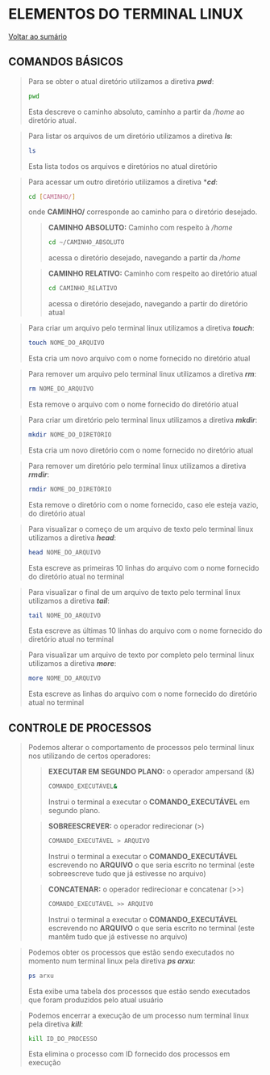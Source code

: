 # **ELEMENTOS DO TERMINAL LINUX**

[Voltar ao sumário](../README.md)

## **COMANDOS BÁSICOS**

> Para se obter o atual diretório utilizamos a diretiva ***pwd***:
>```bash
> pwd
> ```
> Esta descreve o caminho absoluto, caminho a partir da */home* ao diretório atual.

> Para listar os arquivos de um diretório utilizamos a diretiva ***ls***:
>```bash
> ls
>```
> Esta lista todos os arquivos e diretórios no atual diretório

> Para acessar um outro diretório utilizamos a diretiva ****cd***:
>```bash
> cd [CAMINHO/]
>```
> onde **CAMINHO/** corresponde ao caminho para o diretório desejado.
>> **CAMINHO ABSOLUTO:** Caminho com respeito à */home*
>>```bash
>> cd ~/CAMINHO_ABSOLUTO
>>```
>> acessa o diretório desejado, navegando a partir da */home*
>
>>
>> **CAMINHO RELATIVO:** Caminho com respeito ao diretório atual
>>```bash
>> cd CAMINHO_RELATIVO
>>```
>> acessa o diretório desejado, navegando a partir do diretório atual
>

> Para criar um arquivo pelo terminal linux utilizamos a diretiva ***touch***:
>```bash
>touch NOME_DO_ARQUIVO
>```
> Esta cria um novo arquivo com o nome fornecido no diretório atual

> Para remover um arquivo pelo terminal linux utilizamos a diretiva ***rm***:
>```bash
>rm NOME_DO_ARQUIVO
>```
> Esta remove o arquivo com o nome fornecido do diretório atual

> Para criar um diretório pelo terminal linux utilizamos a diretiva ***mkdir***:
>```bash
>mkdir NOME_DO_DIRETÓRIO
>```
> Esta cria um novo diretório com o nome fornecido no diretório atual

> Para remover um diretório pelo terminal linux utilizamos a diretiva ***rmdir***:
>```bash
>rmdir NOME_DO_DIRETÓRIO
>```
> Esta remove o diretório com o nome fornecido, caso ele esteja vazio, do diretório atual

> Para visualizar o começo de um arquivo de texto pelo terminal linux utilizamos a diretiva ***head***:
>```bash
>head NOME_DO_ARQUIVO
>```
> Esta escreve as primeiras 10 linhas do arquivo com o nome fornecido do diretório atual no terminal

> Para visualizar o final de um arquivo de texto pelo terminal linux utilizamos a diretiva ***tail***:
>```bash
>tail NOME_DO_ARQUIVO
>```
> Esta escreve as últimas 10 linhas do arquivo com o nome fornecido do diretório atual no terminal

> Para visualizar um arquivo de texto por completo pelo terminal linux utilizamos a diretiva ***more***:
>```bash
>more NOME_DO_ARQUIVO
>```
> Esta escreve as linhas do arquivo com o nome fornecido do diretório atual no terminal

## **CONTROLE DE PROCESSOS**

> Podemos alterar o comportamento de processos pelo terminal linux nos utilizando de certos operadores:
>> **EXECUTAR EM SEGUNDO PLANO:** o operador ampersand (&)
>>```bash
>>COMANDO_EXECUTÁVEL&
>>```
>> Instrui o terminal a executar o **COMANDO_EXECUTÁVEL** em segundo plano.
>
>> **SOBREESCREVER:** o operador redirecionar (>)
>>```bash
>>COMANDO_EXECUTÁVEL > ARQUIVO
>>```
>> Instrui o terminal a executar o **COMANDO_EXECUTÁVEL** escrevendo no **ARQUIVO** o que seria escrito no terminal (este sobreescreve tudo que já estivesse no arquivo)
>
>> **CONCATENAR:** o operador redirecionar e concatenar (>>)
>>```bash
>>COMANDO_EXECUTÁVEL >> ARQUIVO
>>```
>> Instrui o terminal a executar o **COMANDO_EXECUTÁVEL** escrevendo no **ARQUIVO** o que seria escrito no terminal (este mantêm tudo que já estivesse no arquivo)

> Podemos obter os processos que estão sendo executados no momento num terminal linux pela diretiva ***ps arxu***:
>```bash
>ps arxu
>```
> Esta exibe uma tabela dos processos que estão sendo executados que foram produzidos pelo atual usuário

> Podemos encerrar a execução de um processo num terminal linux pela diretiva ***kill***:
>```bash
>kill ID_DO_PROCESSO
>```
> Esta elimina o processo com ID fornecido dos processos em execução